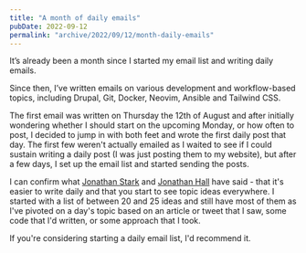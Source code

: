 ```yaml
---
title: "A month of daily emails"
pubDate: 2022-09-12
permalink: "archive/2022/09/12/month-daily-emails"
---
```


It’s already been a month since I started my email list and writing daily emails.

Since then, I’ve written emails on various development and workflow-based topics, including Drupal, Git, Docker, Neovim, Ansible and Tailwind CSS.

The first email was written on Thursday the 12th of August and after initially wondering whether I should start on the upcoming Monday, or how often to post, I decided to jump in with both feet and wrote the first daily post that day. The first few weren't actually emailed as I waited to see if I could sustain writing a daily post (I was just posting them to my website), but after a few days, I set up the email list and started sending the posts.

I can confirm what [Jonathan Stark](https://jonathanstark.com) and [Jonathan Hall](https://jhall.io) have said - that it's easier to write daily and that you start to see topic ideas everywhere. I started with a list of between 20 and 25 ideas and still have most of them as I've pivoted on a day's topic based on an article or tweet that I saw, some code that I'd written, or some approach that I took.

If you're considering starting a daily email list, I'd recommend it.
